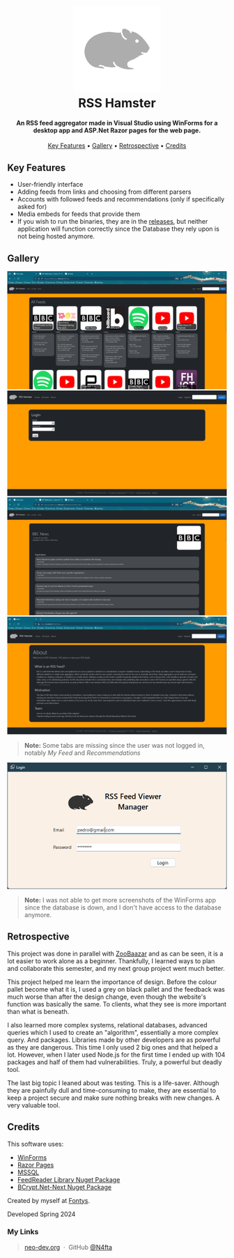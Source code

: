 <h1 align="center">
  <br>
  <img src="readme-images/hamster-logo.png" alt="" width="200">
  <br>
  RSS Hamster
  <br>
</h1>

<h4 align="center">An RSS feed aggregator made in Visual Studio using WinForms for a desktop app and ASP.Net Razor pages for the web page.</h4>

<!-- Horizontal short Menu (w\ Links) -->
<p align="center">
  <a href="#key-features">Key Features</a> •
  <a href="#gallery">Gallery</a> •
  <a href="#retrospective">Retrospective</a> •
  <a href="#credits">Credits</a>
</p>

## Key Features

- User-friendly interface
- Adding feeds from links and choosing from different parsers
- Accounts with followed feeds and recommendations (only if specifically asked for)
- Media embeds for feeds that provide them
- If you wish to run the binaries, they are in the [releases](https://github.com/N4fta/RSS-Hamster/releases), but neither application will function correctly since the Database they rely upon is not being hosted anymore.

## Gallery

![screenshot](readme-images/AllFeeds.png)
![screenshot](readme-images/Login.png)
![screenshot](readme-images/FeedBBC.png)
![screenshot](readme-images/About.png)

> **Note:**
> Some tabs are missing since the user was not logged in, notably _My Feed_ and _Recommendations_

![screenshot](readme-images/WinForms.png)

> **Note:**
> I was not able to get more screenshots of the WinForms app since the database is down, and I don't have access to the database anymore.

## Retrospective

This project was done in parallel with [ZooBaazar](https://github.com/N4fta/ZooBaazar) and as can be seen, it is a lot easier to work alone as a beginner. Thankfully, I learned ways to plan and collaborate this semester, and my next group project went much better.

This project helped me learn the importance of design. Before the colour pallet become what it is, I used a grey on black pallet and the feedback was much worse than after the design change, even though the website's function was basically the same. To clients, what they see is more important than what is beneath.

I also learned more complex systems, relational databases, advanced queries which I used to create an "algorithm", essentially a more complex query. And packages. Libraries made by other developers are as powerful as they are dangerous. This time I only used 2 big ones and that helped a lot. However, when I later used Node.js for the first time I ended up with 104 packages and half of them had vulnerabilities. Truly, a powerful but deadly tool.

The last big topic I leaned about was testing. This is a life-saver. Although they are painfully dull and time-consuming to make, they are essential to keep a project secure and make sure nothing breaks with new changes. A very valuable tool.

## Credits

This software uses:

- [WinForms](https://learn.microsoft.com/en-us/dotnet/desktop/winforms/?view=netdesktop-9.0)
- [Razor Pages](https://learn.microsoft.com/en-us/aspnet/core/razor-pages/?view=aspnetcore-9.0)
- [MSSQL](https://www.microsoft.com/en-us/sql-server/sql-server-downloads)
- [FeedReader Library Nuget Package](https://github.com/arminreiter/FeedReader/)
- [BCrypt.Net-Next Nuget Package](https://www.nuget.org/packages/BCrypt.Net-Next/4.0.3?_src=template)

Created by myself at [Fontys](https://www.fontys.nl/).

Developed Spring 2024

### My Links

> [neo-dev.org](https://neo-dev.org) &nbsp;&middot;&nbsp;
> GitHub [@N4fta](https://github.com/N4fta)
